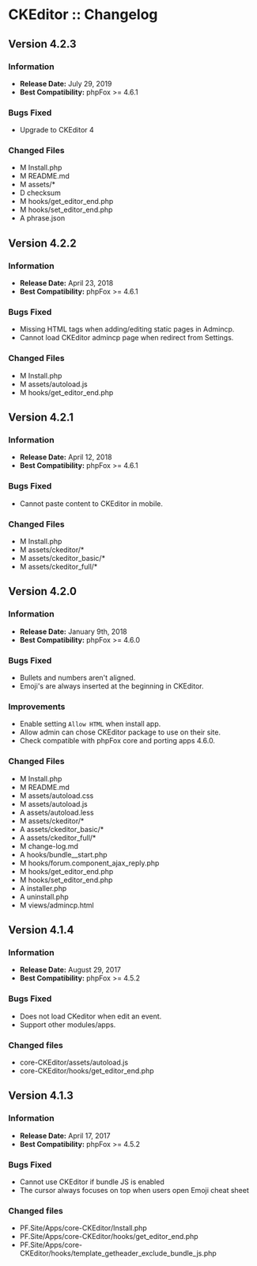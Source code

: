 # CKEditor :: Changelog

## Version 4.2.3

### Information

- **Release Date:** July 29, 2019
- **Best Compatibility:** phpFox >= 4.6.1

### Bugs Fixed

- Upgrade to CKEditor 4

### Changed Files

- M Install.php
- M README.md
- M assets/*
- D checksum
- M hooks/get_editor_end.php
- M hooks/set_editor_end.php
- A phrase.json


## Version 4.2.2

### Information

- **Release Date:** April 23, 2018
- **Best Compatibility:** phpFox >= 4.6.1

### Bugs Fixed

- Missing HTML tags when adding/editing static pages in Admincp.
- Cannot load CKEditor admincp page when redirect from Settings.

### Changed Files
- M	Install.php
- M	assets/autoload.js
- M	hooks/get_editor_end.php

## Version 4.2.1

### Information

- **Release Date:** April 12, 2018
- **Best Compatibility:** phpFox >= 4.6.1

### Bugs Fixed

- Cannot paste content to CKEditor in mobile.

### Changed Files
- M	Install.php
- M	assets/ckeditor/*
- M	assets/ckeditor_basic/*
- M	assets/ckeditor_full/*

## Version 4.2.0

### Information

- **Release Date:** January 9th, 2018
- **Best Compatibility:** phpFox >= 4.6.0

### Bugs Fixed

- Bullets and numbers aren't aligned.
- Emoji's are always inserted at the beginning in CKEditor.

### Improvements

- Enable setting `Allow HTML` when install app.
- Allow admin can chose CKEditor package to use on their site.
- Check compatible with phpFox core and porting apps 4.6.0.

### Changed Files
- M	Install.php
- M	README.md
- M	assets/autoload.css
- M	assets/autoload.js
- A	assets/autoload.less
- M	assets/ckeditor/*
- A	assets/ckeditor_basic/*
- A	assets/ckeditor_full/*
- M	change-log.md
- A	hooks/bundle__start.php
- M	hooks/forum.component_ajax_reply.php
- M	hooks/get_editor_end.php
- M	hooks/set_editor_end.php
- A	installer.php
- A	uninstall.php
- M	views/admincp.html

## Version 4.1.4

### Information

- **Release Date:** August 29, 2017
- **Best Compatibility:** phpFox >= 4.5.2

### Bugs Fixed

- Does not load CKeditor when edit an event.
- Support other modules/apps.

### Changed files

- core-CKEditor/assets/autoload.js
- core-CKEditor/hooks/get_editor_end.php

## Version 4.1.3

### Information

- **Release Date:** April 17, 2017
- **Best Compatibility:** phpFox >= 4.5.2

### Bugs Fixed

- Cannot use CKEditor if bundle JS is enabled
- The cursor always focuses on top when users open Emoji cheat sheet

### Changed files

- PF.Site/Apps/core-CKEditor/Install.php
- PF.Site/Apps/core-CKEditor/hooks/get_editor_end.php
- PF.Site/Apps/core-CKEditor/hooks/template_getheader_exclude_bundle_js.php
